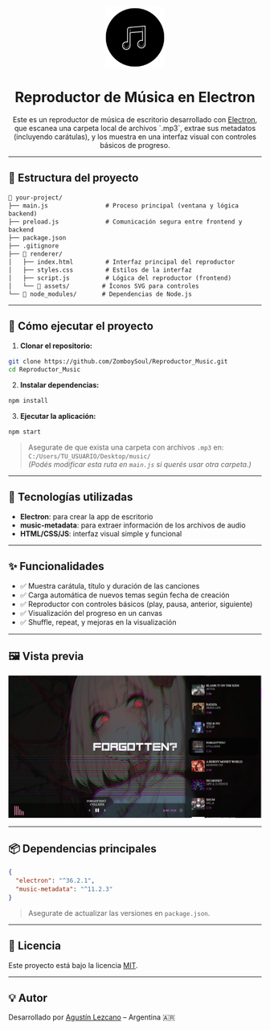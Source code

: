 <p align="center">
  <img src="assets/logo.png" alt="Icono" width="120" />
</p>

<h1 align="center">Reproductor de Música en Electron</h1>

<p align="center">
  Este es un reproductor de música de escritorio desarrollado con <a href="https://www.electronjs.org/">Electron</a>, que escanea una carpeta local de archivos `.mp3`, extrae sus metadatos (incluyendo carátulas), y los muestra en una interfaz visual con controles básicos de progreso.
</p>

---

## 📂 Estructura del proyecto

```
📁 your-project/
├── main.js                # Proceso principal (ventana y lógica backend)
├── preload.js             # Comunicación segura entre frontend y backend
├── package.json
├── .gitignore
├── 📁 renderer/
│   ├── index.html         # Interfaz principal del reproductor
│   ├── styles.css         # Estilos de la interfaz
│   ├── script.js          # Lógica del reproductor (frontend)
│   └── 📁 assets/         # Íconos SVG para controles
└── 📁 node_modules/       # Dependencias de Node.js
```

---

## 🚀 Cómo ejecutar el proyecto

1. **Clonar el repositorio:**

```bash
git clone https://github.com/ZomboySoul/Reproductor_Music.git
cd Reproductor_Music
```

2. **Instalar dependencias:**

```bash
npm install
```

3. **Ejecutar la aplicación:**

```bash
npm start
```

> Asegurate de que exista una carpeta con archivos `.mp3` en:  
> `C:/Users/TU_USUARIO/Desktop/music/`  
> _(Podés modificar esta ruta en `main.js` si querés usar otra carpeta.)_

---

## 🧠 Tecnologías utilizadas

- **Electron**: para crear la app de escritorio
- **music-metadata**: para extraer información de los archivos de audio
- **HTML/CSS/JS**: interfaz visual simple y funcional

---

## ✨ Funcionalidades

- ✅ Muestra carátula, título y duración de las canciones
- ✅ Carga automática de nuevos temas según fecha de creación
- ✅ Reproductor con controles básicos (play, pausa, anterior, siguiente)
- ✅ Visualización del progreso en un canvas
- ✅ Shuffle, repeat, y mejoras en la visualización

---

## 🖼️ Vista previa

![preview](./assets/screen.png)  

---

## 📦 Dependencias principales

```json
{
  "electron": "^36.2.1",
  "music-metadata": "^11.2.3"
}
```

> Asegurate de actualizar las versiones en `package.json`.

---

## 📄 Licencia

Este proyecto está bajo la licencia [MIT](LICENSE).

---

## 💡 Autor

Desarrollado por [Agustín Lezcano](https://github.com/ZomboySoul) – Argentina 🇦🇷